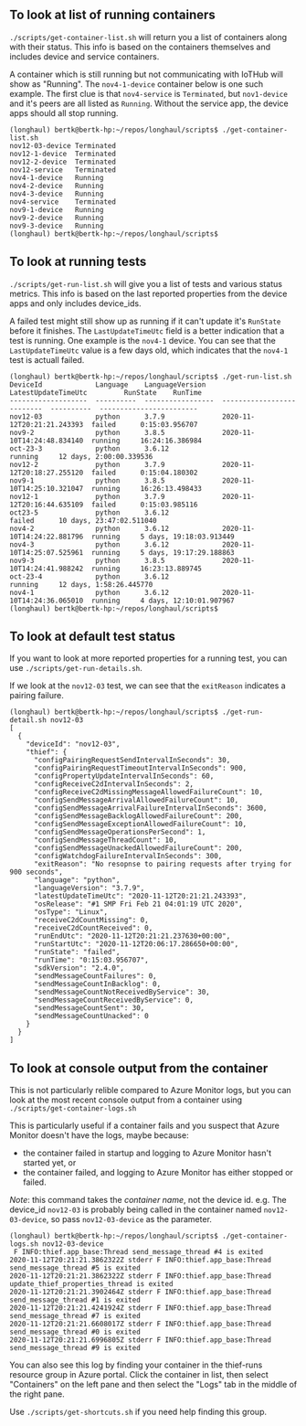 
## To look at list of running containers

`./scripts/get-container-list.sh` will return you a list of containers along with their status.
This info is based on the containers themselves and includes device and service containers.

A container which is still running but not communicating with IoTHub will show as "Running".
The `nov4-1-device` container below is one such example.
The first clue is that `nov4-service` is `Terminated`, but `nov1-device` and it's peers are all listed as `Running`.
Without the service app, the device apps should all stop running.

```
(longhaul) bertk@bertk-hp:~/repos/longhaul/scripts$ ./get-container-list.sh
nov12-03-device Terminated
nov12-1-device  Terminated
nov12-2-device  Terminated
nov12-service   Terminated
nov4-1-device   Running
nov4-2-device   Running
nov4-3-device   Running
nov4-service    Terminated
nov9-1-device   Running
nov9-2-device   Running
nov9-3-device   Running
(longhaul) bertk@bertk-hp:~/repos/longhaul/scripts$
```

## To look at running tests

`./scripts/get-run-list.sh` will give you a list of tests and various status metrics.
This info is based on the last reported properties from the device apps and only includes device_ids.

A failed test might still show up as running if it can't update it's `RunState` before it finishes.
The `LastUpdateTimeUtc` field is a better indication that a test is running.
One example is the `nov4-1` device.
You can see that the `LastUpdateTimeUtc` value is a few days old, which indicates that the `nov4-1` test is actuall failed.

```
(longhaul) bertk@bertk-hp:~/repos/longhaul/scripts$ ./get-run-list.sh
DeviceId             Language    LanguageVersion    LatestUpdateTimeUtc         RunState    RunTime
-------------------  ----------  -----------------  --------------------------  ----------  ------------------------
nov12-03             python      3.7.9              2020-11-12T20:21:21.243393  failed      0:15:03.956707
nov9-2               python      3.8.5              2020-11-10T14:24:48.834140  running     16:24:16.386984
oct-23-3             python      3.6.12                                         running     12 days, 2:00:00.339536
nov12-2              python      3.7.9              2020-11-12T20:18:27.255120  failed      0:15:04.180302
nov9-1               python      3.8.5              2020-11-10T14:25:10.321047  running     16:26:13.498433
nov12-1              python      3.7.9              2020-11-12T20:16:44.635109  failed      0:15:03.985116
oct23-5              python      3.6.12                                         failed      10 days, 23:47:02.511040
nov4-2               python      3.6.12             2020-11-10T14:24:22.881796  running     5 days, 19:18:03.913449
nov4-3               python      3.6.12             2020-11-10T14:25:07.525961  running     5 days, 19:17:29.188863
nov9-3               python      3.8.5              2020-11-10T14:24:41.988242  running     16:23:13.889745
oct-23-4             python      3.6.12                                         running     12 days, 1:58:26.445770
nov4-1               python      3.6.12             2020-11-10T14:24:36.065010  running     4 days, 12:10:01.907967
(longhaul) bertk@bertk-hp:~/repos/longhaul/scripts$
```

## To look at default test status

If you want to look at more reported properties for a running test, you can use `./scripts/get-run-details.sh`.

If we look at the `nov12-03` test, we can see that the `exitReason` indicates a pairing failure.

```
(longhaul) bertk@bertk-hp:~/repos/longhaul/scripts$ ./get-run-detail.sh nov12-03
[
  {
    "deviceId": "nov12-03",
    "thief": {
      "configPairingRequestSendIntervalInSeconds": 30,
      "configPairingRequestTimeoutIntervalInSeconds": 900,
      "configPropertyUpdateIntervalInSeconds": 60,
      "configReceiveC2dIntervalInSeconds": 2,
      "configReceiveC2dMissingMessageAllowedFailureCount": 10,
      "configSendMessageArrivalAllowedFailureCount": 10,
      "configSendMessageArrivalFailureIntervalInSeconds": 3600,
      "configSendMessageBacklogAllowedFailureCount": 200,
      "configSendMessageExceptionAllowedFailureCount": 10,
      "configSendMessageOperationsPerSecond": 1,
      "configSendMessageThreadCount": 10,
      "configSendMessageUnackedAllowedFailureCount": 200,
      "configWatchdogFailureIntervalInSeconds": 300,
      "exitReason": "No resopnse to pairing requests after trying for 900 seconds",
      "language": "python",
      "languageVersion": "3.7.9",
      "latestUpdateTimeUtc": "2020-11-12T20:21:21.243393",
      "osRelease": "#1 SMP Fri Feb 21 04:01:19 UTC 2020",
      "osType": "Linux",
      "receiveC2dCountMissing": 0,
      "receiveC2dCountReceived": 0,
      "runEndUtc": "2020-11-12T20:21:21.237630+00:00",
      "runStartUtc": "2020-11-12T20:06:17.286650+00:00",
      "runState": "failed",
      "runTime": "0:15:03.956707",
      "sdkVersion": "2.4.0",
      "sendMessageCountFailures": 0,
      "sendMessageCountInBacklog": 0,
      "sendMessageCountNotReceivedByService": 30,
      "sendMessageCountReceivedByService": 0,
      "sendMessageCountSent": 30,
      "sendMessageCountUnacked": 0
    }
  }
]
```

## To look at console output from the container

This is not particularly relible compared to Azure Monitor logs, but you can look at the most recent console output from a container using `./scripts/get-container-logs.sh`

This is particularly useful if a container fails and you suspect that Azure Monitor doesn't have the logs, maybe because:
* the container failed in startup and logging to Azure Monitor hasn't started yet, or
* the container failed, and logging to Azure Monitor has either stopped or failed.

_Note_: this command takes the _container name_, not the device id.  e.g. The device_id `nov12-03` is probably  being called in the container named `nov12-03-device`, so pass `nov12-03-device` as the parameter.

```
(longhaul) bertk@bertk-hp:~/repos/longhaul/scripts$ ./get-container-logs.sh nov12-03-device
 F INFO:thief.app_base:Thread send_message_thread #4 is exited
2020-11-12T20:21:21.3862322Z stderr F INFO:thief.app_base:Thread send_message_thread #5 is exited
2020-11-12T20:21:21.3862322Z stderr F INFO:thief.app_base:Thread update_thief_properties_thread is exited
2020-11-12T20:21:21.3902464Z stderr F INFO:thief.app_base:Thread send_message_thread #1 is exited
2020-11-12T20:21:21.4241924Z stderr F INFO:thief.app_base:Thread send_message_thread #7 is exited
2020-11-12T20:21:21.6608017Z stderr F INFO:thief.app_base:Thread send_message_thread #0 is exited
2020-11-12T20:21:21.6996805Z stderr F INFO:thief.app_base:Thread send_message_thread #9 is exited
```

You can also see this log by finding your container in the thief-runs resource group in Azure portal.  Click the container in list, then select "Containers" on the left pane and then select the "Logs" tab in the middle of the right pane.

Use `./scripts/get-shortcuts.sh` if you need help finding this group.

